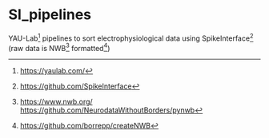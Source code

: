 # SI_pipelines
YAU-Lab[^1] pipelines to sort electrophysiological data using SpikeInterface[^2] (raw data is NWB[^3] formatted[^4])
[^1]: https://yaulab.com/
[^2]: https://github.com/SpikeInterface
[^3]: https://www.nwb.org/<br />https://github.com/NeurodataWithoutBorders/pynwb
[^4]: https://github.com/borrepp/createNWB
